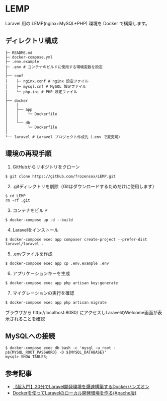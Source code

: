 # LEMP
Laravel 用の LEMP(nginx+MySQL+PHP) 環境を Docker で構築します。

## ディレクトリ構成
```
├─ README.md
├─ docker-compose.yml
├─ .env.example
├─ .env # コンテナのビルドに使用する環境変数を設定
│
├── conf
│    ├─ nginx.conf # nginx 設定ファイル
│    ├─ mysql.cnf # MySQL 設定ファイル
│    └─ php.ini # PHP 設定ファイル
│
├── docker
│    │
│    ├── app
│    │    └─ Dockerfile
│    │
│    └── db
│         └─ Dockerfile
│
└── laravel # Laravel プロジェクト作成先（.env で変更可）
```

## 環境の再現手順
1. GitHubからリポジトリをクローン
```
$ git clone https://github.com/frozensox/LEMP.git
```
2. .gitディレクトリを削除（Gitはダウンロードするためだけに使用します）
```
$ cd LEMP
rm -rf .git
```
3. コンテナをビルド
```
$ docker-compose up -d --build
```
4. Laravelをインストール
```
$ docker-compose exec app composer create-project --prefer-dist laravel/laravel .
```
5. .envファイルを作成
```
$ docker-compose exec app cp .env.example .env
```
6. アプリケーションキーを生成
```
$ docker-compose exec app php artisan key:generate
```
7. マイグレーションの実行を確認
```
$ docker-compose exec app php artisan migrate
```
ブラウザから http://localhost:8080/ にアクセスしLaravelのWelcome画面が表示されることを確認

## MySQLへの接続
```
$ docker-compose exec db bash -c 'mysql -u root -p${MYSQL_ROOT_PASSWORD} -D ${MYSQL_DATABASE}'
mysql> SHOW TABLES;
```

## 参考記事
- [【超入門】20分でLaravel開発環境を爆速構築するDockerハンズオン](https://qiita.com/ucan-lab/items/56c9dc3cf2e6762672f4)
- [Dockerを使ってLaravelのローカル開発環境を作る(Apache版)](https://qiita.com/ucan-lab/items/38cd04cee1f3f9e024b9)
